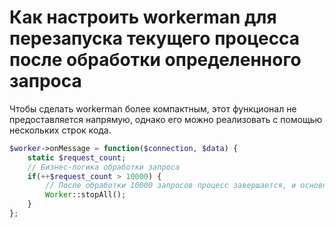 # Как настроить workerman для перезапуска текущего процесса после обработки определенного запроса
Чтобы сделать workerman более компактным, этот функционал не предоставляется напрямую, однако его можно реализовать с помощью нескольких строк кода.
```php
$worker->onMessage = function($connection, $data) {
    static $request_count;
    // Бизнес-логика обработки запроса
    if(++$request_count > 10000) {
        // После обработки 10000 запросов процесс завершается, и основной процесс автоматически запускает новый процесс
        Worker::stopAll();
    }
};
```

